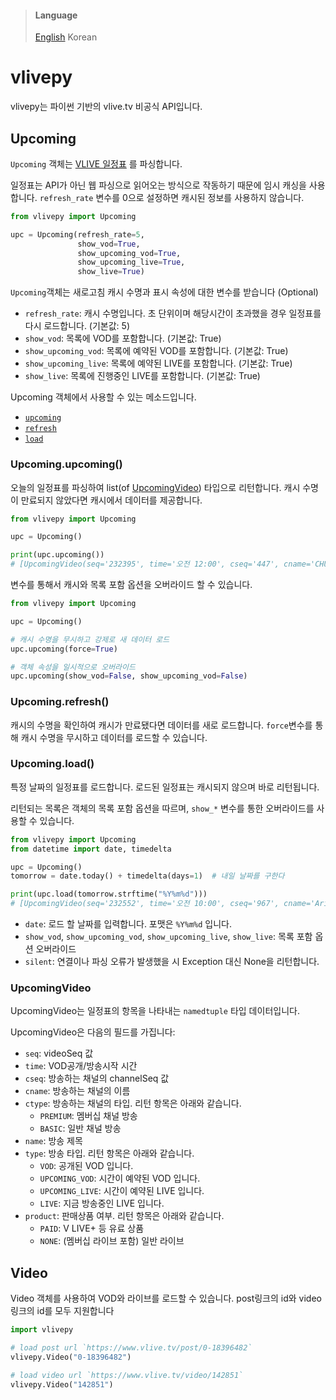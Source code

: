 > #### Language
> [English](README.md) Korean

# vlivepy
vlivepy는 파이썬 기반의 vlive.tv 비공식 API입니다.

## Upcoming
`Upcoming` 객체는 [VLIVE 일정표](https://www.vlive.tv/upcoming) 를 파싱합니다.

일정표는 API가 아닌 웹 파싱으로 읽어오는 방식으로 작동하기 때문에 임시 캐싱을 사용합니다. `refresh_rate` 변수를 0으로 설정하면 캐시된 정보를 사용하지 않습니다.

```python
from vlivepy import Upcoming

upc = Upcoming(refresh_rate=5, 
               show_vod=True,
               show_upcoming_vod=True,
               show_upcoming_live=True,
               show_live=True)
```

`Upcoming`객체는 새로고침 캐시 수명과 표시 속성에 대한 변수를 받습니다 (Optional)
- `refresh_rate`: 캐시 수명입니다. 초 단위이며 해당시간이 초과했을 경우 일정표를 다시 로드합니다. (기본값: 5)
- `show_vod`: 목록에 VOD를 포함합니다. (기본값: True)
- `show_upcoming_vod`: 목록에 예약된 VOD를 포함합니다. (기본값: True)
- `show_upcoming_live`: 목록에 예약된 LIVE를 포함합니다. (기본값: True)
- `show_live`: 목록에 진행중인 LIVE를 포함합니다. (기본값: True)

Upcoming 객체에서 사용할 수 있는 메소드입니다.
- [`upcoming`](#upcomingupcoming)
- [`refresh`](#upcomingrefresh)
- [`load`](#upcomingload)

### Upcoming.upcoming()
오늘의 일정표를 파싱하여 list(of [UpcomingVideo](#upcomingvideo)) 타입으로 리턴합니다. 캐시 수명이 만료되지 않았다면 캐시에서 데이터를 제공합니다.
```python
from vlivepy import Upcoming

upc = Upcoming()

print(upc.upcoming())
# [UpcomingVideo(seq='232395', time='오전 12:00', cseq='447', cname='CHUNG HA', ctype='BASIC', name="CHUNG HA 청하 'X (걸어온 길에 꽃밭 따윈 없었죠)' MV Teaser 2", type='VOD', product='NONE'), ...]
```

변수를 통해서 캐시와 목록 포함 옵션을 오버라이드 할 수 있습니다.
```python
from vlivepy import Upcoming

upc = Upcoming()

# 캐시 수명을 무시하고 강제로 새 데이터 로드
upc.upcoming(force=True)

# 객체 속성을 일시적으로 오버라이드 
upc.upcoming(show_vod=False, show_upcoming_vod=False)
```

### Upcoming.refresh()
캐시의 수명을 확인하여 캐시가 만료됐다면 데이터를 새로 로드합니다. `force`변수를 통해 캐시 수명을 무시하고 데이터를 로드할 수 있습니다.

### Upcoming.load()
특정 날짜의 일정표를 로드합니다. 로드된 일정표는 캐시되지 않으며 바로 리턴됩니다.

리턴되는 목록은 객체의 목록 포함 옵션을 따르며, `show_*` 변수를 통한 오버라이드를 사용할 수 있습니다.
```python
from vlivepy import Upcoming
from datetime import date, timedelta

upc = Upcoming()
tomorrow = date.today() + timedelta(days=1)  # 내일 날짜를 구한다

print(upc.load(tomorrow.strftime("%Y%m%d")))
# [UpcomingVideo(seq='232552', time='오전 10:00', cseq='967', cname='Arirang Radio │아리랑라디오', ctype='BASIC',name='Arirang Radio [#daily K]', type='UPCOMING_LIVE', product='NONE'), ...]
```
- `date`: 로드 할 날짜를 입력합니다. 포맷은 `%Y%m%d` 입니다.
- `show_vod`, `show_upcoming_vod`, `show_upcoming_live`, `show_live`: 목록 포함 옵션 오버라이드
- `silent`: 연결이나 파싱 오류가 발생했을 시 Exception 대신 None을 리턴합니다.

### UpcomingVideo
UpcomingVideo는 일정표의 항목을 나타내는 `namedtuple` 타입 데이터입니다.

UpcomingVideo은 다음의 필드를 가집니다:
- `seq`: videoSeq 값
- `time`: VOD공개/방송시작 시간
- `cseq`: 방송하는 채널의 channelSeq 값
- `cname`: 방송하는 채널의 이름
- `ctype`: 방송하는 채널의 타입. 리턴 항목은 아래와 같습니다.
    - `PREMIUM`: 멤버십 채널 방송
    - `BASIC`: 일반 채널 방송
- `name`: 방송 제목
- `type`: 방송 타입. 리턴 항목은 아래와 같습니다.
    - `VOD`: 공개된 VOD 입니다.
    - `UPCOMING_VOD`: 시간이 예약된 VOD 입니다.
    - `UPCOMING_LIVE`: 시간이 예약된 LIVE 입니다.
    - `LIVE`: 지금 방송중인 LIVE 입니다.
- `product`: 판매상품 여부. 리턴 항목은 아래와 같습니다.
    - `PAID`: V LIVE+ 등 유료 상품
    - `NONE`: (멤버십 라이브 포함) 일반 라이브 

## Video
Video 객체를 사용하여 VOD와 라이브를 로드할 수 있습니다. post링크의 id와 video링크의 id를 모두 지원합니다
```python
import vlivepy

# load post url `https://www.vlive.tv/post/0-18396482`
vlivepy.Video("0-18396482")

# load video url `https://www.vlive.tv/video/142851`
vlivepy.Video("142851")
``` 
